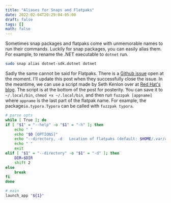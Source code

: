 ```yaml
---
title: "Aliases for Snaps and Flatpaks"
date: 2022-02-04T20:29:04-05:00
draft: false
tags: []
math: false
---
```


Sometimes snap packages and flatpaks come with unmemorable names to run their commands. Luckily for snap packages, you can easily alias them. For example, to rename the .NET executable to `dotnet` run.

```bash
sudo snap alias dotnet-sdk.dotnet dotnet
```

Sadly the same cannot be said for Flatpaks. There is a [Github issue](https://github.com/flatpak/flatpak/issues/1565) open at the moment. I'll update this post when they successfully close the issue. In the meantime, we can use a script made by Seth Kenlon over at [Red Hat's blog](https://www.redhat.com/sysadmin/launch-flatpaks-terminal-fuzzpak). The script is at the bottom of the post for posterity. You can save it to `~/.local/bin`, `chmod +x ~/.local/bin`, and then run `fuzzpak [appname]` where `appname` is the last part of the flatpak name. For example, the package`io.typora.Typora` can be called with `fuzzpak typora`.

```bash
# parse opts
while [ True ]; do
if [ "$1" = "--help" -o "$1" = "-h" ]; then
    echo " "
    echo "$0 [OPTIONS]"
    echo "--directory, -d   Location of flatpaks (default: $HOME/.var/app"
    echo " "
    exit
elif [ "$1" = "--directory" -o "$1" = "-d" ]; then
    DIR=$DIR
    shift 2
else
    break
fi
done

# main
launch_app "${1}"
```

